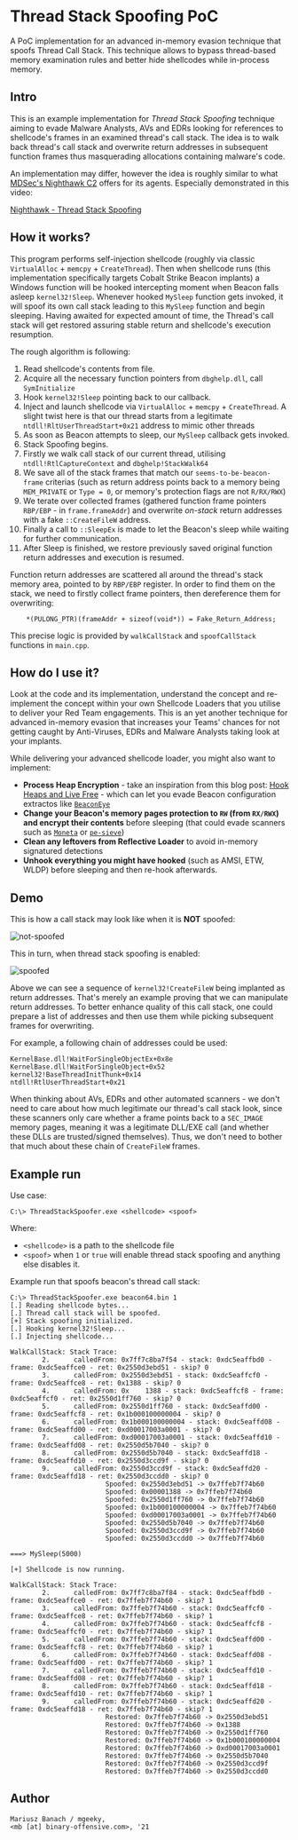 # Thread Stack Spoofing PoC

A PoC implementation for an advanced in-memory evasion technique that spoofs Thread Call Stack. This technique allows to bypass thread-based memory examination rules and better hide shellcodes while in-process memory.

## Intro

This is an example implementation for _Thread Stack Spoofing_ technique aiming to evade Malware Analysts, AVs and EDRs looking for references to shellcode's frames in an examined thread's call stack.
The idea is to walk back thread's call stack and overwrite return addresses in subsequent function frames thus masquerading allocations containing malware's code.

An implementation may differ, however the idea is roughly similar to what [MDSec's Nighthawk C2](https://www.mdsec.co.uk/nighthawk/) offers for its agents.
Especially demonstrated in this video:

[Nighthawk - Thread Stack Spoofing](https://vimeo.com/581861665)


## How it works?

This program performs self-injection shellcode (roughly via classic `VirtualAlloc` + `memcpy` + `CreateThread`). 
Then when shellcode runs (this implementation specifically targets Cobalt Strike Beacon implants) a Windows function will be hooked intercepting moment when Beacon falls asleep `kernel32!Sleep`. 
Whenever hooked `MySleep` function gets invoked, it will spoof its own call stack leading to this `MySleep` function and begin sleeping. 
Having awaited for expected amount of time, the Thread's call stack will get restored assuring stable return and shellcode's execution resumption.

The rough algorithm is following:

1. Read shellcode's contents from file.
2. Acquire all the necessary function pointers from `dbghelp.dll`, call `SymInitialize`
3. Hook `kernel32!Sleep` pointing back to our callback.
4. Inject and launch shellcode via `VirtualAlloc` + `memcpy` + `CreateThread`. A slight twist here is that our thread starts from a legitimate `ntdll!RltUserThreadStart+0x21` address to mimic other threads
5. As soon as Beacon attempts to sleep, our `MySleep` callback gets invoked.
6. Stack Spoofing begins. 
7. Firstly we walk call stack of our current thread, utilising `ntdll!RtlCaptureContext` and `dbghelp!StackWalk64` 
8. We save all of the stack frames that match our `seems-to-be-beacon-frame` criterias (such as return address points back to a memory being `MEM_PRIVATE` or `Type = 0`, or memory's protection flags are not `R/RX/RWX`)
9. We terate over collected frames (gathered function frame pointers `RBP/EBP` - in `frame.frameAddr`) and overwrite _on-stack_ return addresses with a fake `::CreateFileW` address.
10. Finally a call to `::SleepEx` is made to let the Beacon's sleep while waiting for further communication.
11. After Sleep is finished, we restore previously saved original function return addresses and execution is resumed. 

Function return addresses are scattered all around the thread's stack memory area, pointed to by `RBP/EBP` register. In order to find them on the stack, we need to firstly collect frame pointers, then dereference them for overwriting:

```
	*(PULONG_PTR)(frameAddr + sizeof(void*)) = Fake_Return_Address;
```

This precise logic is provided by `walkCallStack` and `spoofCallStack` functions in `main.cpp`.


## How do I use it?

Look at the code and its implementation, understand the concept and re-implement the concept within your own Shellcode Loaders that you utilise to deliver your Red Team engagements.
This is an yet another technique for advanced in-memory evasion that increases your Teams' chances for not getting caught by Anti-Viruses, EDRs and Malware Analysts taking look at your implants.

While delivering your advanced shellcode loader, you might also want to implement:

- **Process Heap Encryption** - take an inspiration from this blog post: [Hook Heaps and Live Free](https://www.arashparsa.com/hook-heaps-and-live-free/) - which can let you evade Beacon configuration extractos like [`BeaconEye`](https://github.com/CCob/BeaconEye)
- **Change your Beacon's memory pages protection to `RW` (from `RX/RWX`) and encrypt their contents** before sleeping (that could evade scanners such as [`Moneta`](https://github.com/forrest-orr/moneta) or [`pe-sieve`](https://github.com/hasherezade/pe-sieve))
- **Clean any leftovers from Reflective Loader** to avoid in-memory signatured detections
- **Unhook everything you might have hooked** (such as AMSI, ETW, WLDP) before sleeping and then re-hook afterwards.


## Demo

This is how a call stack may look like when it is **NOT** spoofed:

![not-spoofed](images/not-spoofed.png)

This in turn, when thread stack spoofing is enabled:

![spoofed](images/spoofed.png)

Above we can see a sequence of `kernel32!CreateFileW` being implanted as return addresses. That's merely an example proving that we can manipulate return addresses.
To better enhance quality of this call stack, one could prepare a list of addresses and then use them while picking subsequent frames for overwriting.

For example, a following chain of addresses could be used:

```
KernelBase.dll!WaitForSingleObjectEx+0x8e
KernelBase.dll!WaitForSingleObject+0x52
kernel32!BaseThreadInitThunk+0x14
ntdll!RtlUserThreadStart+0x21
``` 

When thinking about AVs, EDRs and other automated scanners - we don't need to care about how much legitimate our thread's call stack look, since these scanners only care whether a frame points back to a `SEC_IMAGE` memory pages, meaning it was a legitimate DLL/EXE call (and whether these DLLs are trusted/signed themselves). Thus, we don't need to bother that much about these chain of `CreateFileW` frames.


## Example run

Use case:

```
C:\> ThreadStackSpoofer.exe <shellcode> <spoof>
```

Where:
- `<shellcode>` is a path to the shellcode file
- `<spoof>` when `1` or `true` will enable thread stack spoofing and anything else disables it.


Example run that spoofs beacon's thread call stack:

```
C:\> ThreadStackSpoofer.exe beacon64.bin 1
[.] Reading shellcode bytes...
[.] Thread call stack will be spoofed.
[+] Stack spoofing initialized.
[.] Hooking kernel32!Sleep...
[.] Injecting shellcode...

WalkCallStack: Stack Trace:
        2.      calledFrom: 0x7ff7c8ba7f54 - stack: 0xdc5eaffbd0 - frame: 0xdc5eaffce0 - ret: 0x2550d3ebd51 - skip? 0
        3.      calledFrom: 0x2550d3ebd51 - stack: 0xdc5eaffcf0 - frame: 0xdc5eaffce8 - ret: 0x1388 - skip? 0
        4.      calledFrom: 0x    1388 - stack: 0xdc5eaffcf8 - frame: 0xdc5eaffcf0 - ret: 0x2550d1ff760 - skip? 0
        5.      calledFrom: 0x2550d1ff760 - stack: 0xdc5eaffd00 - frame: 0xdc5eaffcf8 - ret: 0x1b000100000004 - skip? 0
        6.      calledFrom: 0x1b000100000004 - stack: 0xdc5eaffd08 - frame: 0xdc5eaffd00 - ret: 0xd00017003a0001 - skip? 0
        7.      calledFrom: 0xd00017003a0001 - stack: 0xdc5eaffd10 - frame: 0xdc5eaffd08 - ret: 0x2550d5b7040 - skip? 0
        8.      calledFrom: 0x2550d5b7040 - stack: 0xdc5eaffd18 - frame: 0xdc5eaffd10 - ret: 0x2550d3ccd9f - skip? 0
        9.      calledFrom: 0x2550d3ccd9f - stack: 0xdc5eaffd20 - frame: 0xdc5eaffd18 - ret: 0x2550d3ccdd0 - skip? 0
                        Spoofed: 0x2550d3ebd51 -> 0x7ffeb7f74b60
                        Spoofed: 0x00001388 -> 0x7ffeb7f74b60
                        Spoofed: 0x2550d1ff760 -> 0x7ffeb7f74b60
                        Spoofed: 0x1b000100000004 -> 0x7ffeb7f74b60
                        Spoofed: 0xd00017003a0001 -> 0x7ffeb7f74b60
                        Spoofed: 0x2550d5b7040 -> 0x7ffeb7f74b60
                        Spoofed: 0x2550d3ccd9f -> 0x7ffeb7f74b60
                        Spoofed: 0x2550d3ccdd0 -> 0x7ffeb7f74b60

===> MySleep(5000)

[+] Shellcode is now running.

WalkCallStack: Stack Trace:
        2.      calledFrom: 0x7ff7c8ba7f84 - stack: 0xdc5eaffbd0 - frame: 0xdc5eaffce0 - ret: 0x7ffeb7f74b60 - skip? 1
        3.      calledFrom: 0x7ffeb7f74b60 - stack: 0xdc5eaffcf0 - frame: 0xdc5eaffce8 - ret: 0x7ffeb7f74b60 - skip? 1
        4.      calledFrom: 0x7ffeb7f74b60 - stack: 0xdc5eaffcf8 - frame: 0xdc5eaffcf0 - ret: 0x7ffeb7f74b60 - skip? 1
        5.      calledFrom: 0x7ffeb7f74b60 - stack: 0xdc5eaffd00 - frame: 0xdc5eaffcf8 - ret: 0x7ffeb7f74b60 - skip? 1
        6.      calledFrom: 0x7ffeb7f74b60 - stack: 0xdc5eaffd08 - frame: 0xdc5eaffd00 - ret: 0x7ffeb7f74b60 - skip? 1
        7.      calledFrom: 0x7ffeb7f74b60 - stack: 0xdc5eaffd10 - frame: 0xdc5eaffd08 - ret: 0x7ffeb7f74b60 - skip? 1
        8.      calledFrom: 0x7ffeb7f74b60 - stack: 0xdc5eaffd18 - frame: 0xdc5eaffd10 - ret: 0x7ffeb7f74b60 - skip? 1
        9.      calledFrom: 0x7ffeb7f74b60 - stack: 0xdc5eaffd20 - frame: 0xdc5eaffd18 - ret: 0x7ffeb7f74b60 - skip? 1
                        Restored: 0x7ffeb7f74b60 -> 0x2550d3ebd51
                        Restored: 0x7ffeb7f74b60 -> 0x1388
                        Restored: 0x7ffeb7f74b60 -> 0x2550d1ff760
                        Restored: 0x7ffeb7f74b60 -> 0x1b000100000004
                        Restored: 0x7ffeb7f74b60 -> 0xd00017003a0001
                        Restored: 0x7ffeb7f74b60 -> 0x2550d5b7040
                        Restored: 0x7ffeb7f74b60 -> 0x2550d3ccd9f
                        Restored: 0x7ffeb7f74b60 -> 0x2550d3ccdd0
```


## Author

```
Mariusz Banach / mgeeky, 
<mb [at] binary-offensive.com>, '21
```
